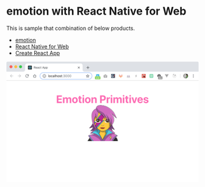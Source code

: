 emotion with React Native for Web
==========

This is sample that combination of below products.

* [emotion](https://emotion.sh/)
* [React Native for Web](https://github.com/necolas/react-native-web)
* [Create React App](https://github.com/facebook/create-react-app)

![screenshot](ss.png)